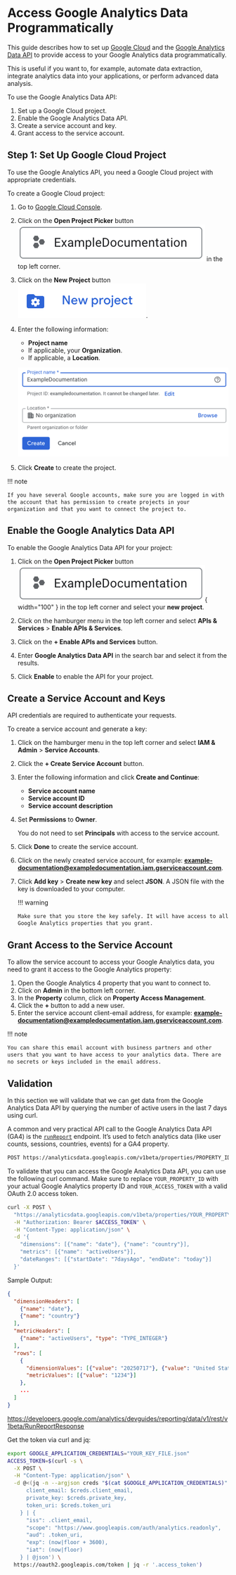 # Access Google Analytics Data Programmatically

This guide describes how to set up [Google Cloud](https://console.cloud.google.com/) and the [Google Analytics Data API](https://developers.google.com/analytics/devguides/reporting/data/v1/rest) to provide access to your Google Analytics data programmatically.

This is useful if you want to, for example, automate data extraction, integrate analytics data into your applications, or perform advanced data analysis.

To use the Google Analytics Data API:

1. Set up a Google Cloud project.
2. Enable the Google Analytics Data API.
3. Create a service account and key.
4. Grant access to the service account.


## Step 1: Set Up Google Cloud Project

To use the Google Analytics API, you need a Google Cloud project with appropriate credentials.

To create a Google Cloud project:

1. Go to [Google Cloud Console](https://console.cloud.google.com/).

2. Click on the **Open Project Picker** button ![alt text](images/open-project-picker-button.png) in the top left corner.

3. Click on the **New Project** button ![alt text](images/new-project-button.png).

4. Enter the following information:
   - **Project name**
   - If applicable, your **Organization**.
   - If applicable, a **Location**.

    ![alt text](images/project-configuration.png)

5. Click **Create** to create the project.

!!! note
    
    If you have several Google accounts, make sure you are logged in with the account that has permission to create projects in your organization and that you want to connect the project to.


## Enable the Google Analytics Data API

To enable the Google Analytics Data API for your project:

1. Click on the **Open Project Picker** button ![alt text](images/open-project-picker-button.png){ width="100" } in the top left corner and select your **new project**.

2. Click on the hamburger menu in the top left corner and select **APIs & Services** > **Enable APIs & Services**.

3. Click on the **+ Enable APIs and Services** button.

4. Enter **Google Analytics Data API** in the search bar and select it from the results.

5. Click **Enable** to enable the API for your project.


## Create a Service Account and Keys

API credentials are required to authenticate your requests.

To create a service account and generate a key:

1.  Click on the hamburger menu in the top left corner and select **IAM & Admin** > **Service Accounts**.

2.  Click the **+ Create Service Account** button.

3.  Enter the following information and click **Create and Continue**:
    - **Service account name**
    - **Service account ID**
    - **Service account description**
    
4.  Set **Permissions** to **Owner**.

    You do not need to set **Principals** with access to the service account.

5.  Click **Done** to create the service account.

6.  Click on the newly created service account, for example: **example-documentation@exampledocumentation.iam.gserviceaccount.com**.

7.  Click **Add key** > **Create new key** and select **JSON**. A JSON file with the key is downloaded to your computer.

    !!! warning
        
        Make sure that you store the key safely. It will have access to all Google Analytics properties that you grant.

## Grant Access to the Service Account

To allow the service account to access your Google Analytics data, you need to grant it access to the Google Analytics property:

1. Open the Google Analytics 4 property that you want to connect to.
2. Click on **Admin** in the bottom left corner.
3. In the **Property** column, click on **Property Access Management**.
4. Click the **+** button to add a new user.
5. Enter the service account client-email address, for example: **example-documentation@exampledocumentation.iam.gserviceaccount.com**.

!!! note
    
    You can share this email account with business partners and other users that you want to have access to your analytics data. There are no secrets or keys included in the email address.

## Validation

In this section we will validate that we can get data from the Google Analytics Data API by querying the number of active users in the last 7 days using curl.

A common and very practical API call to the Google Analytics Data API (GA4) is the [`runReport`](https://developers.google.com/analytics/devguides/reporting/data/v1/rest/v1beta/properties/runReport) endpoint. It’s used to fetch analytics data (like user counts, sessions, countries, events) for a GA4 property.

```bash
POST https://analyticsdata.googleapis.com/v1beta/properties/PROPERTY_ID:runReport
```

To validate that you can access the Google Analytics Data API, you can use the following curl command. Make sure to replace `YOUR_PROPERTY_ID` with your actual Google Analytics property ID and `YOUR_ACCESS_TOKEN` with a valid OAuth 2.0 access token.

```bash
curl -X POST \
  "https://analyticsdata.googleapis.com/v1beta/properties/YOUR_PROPERTY_ID:runReport" \
  -H "Authorization: Bearer $ACCESS_TOKEN" \
  -H "Content-Type: application/json" \
  -d '{
    "dimensions": [{"name": "date"}, {"name": "country"}],
    "metrics": [{"name": "activeUsers"}],
    "dateRanges": [{"startDate": "7daysAgo", "endDate": "today"}]
  }'
```

Sample Output:

```json
{
  "dimensionHeaders": [
    {"name": "date"},
    {"name": "country"}
  ],
  "metricHeaders": [
    {"name": "activeUsers", "type": "TYPE_INTEGER"}
  ],
  "rows": [
    {
      "dimensionValues": [{"value": "20250717"}, {"value": "United States"}],
      "metricValues": [{"value": "1234"}]
    },
    ...
  ]
}
```
https://developers.google.com/analytics/devguides/reporting/data/v1/rest/v1beta/RunReportResponse

Get the token via curl and jq:

```bash
export GOOGLE_APPLICATION_CREDENTIALS="YOUR_KEY_FILE.json"
ACCESS_TOKEN=$(curl -s \
  -X POST \
  -H "Content-Type: application/json" \
  -d @<(jq -n --argjson creds "$(cat $GOOGLE_APPLICATION_CREDENTIALS)" '{
      client_email: $creds.client_email,
      private_key: $creds.private_key,
      token_uri: $creds.token_uri
    } | {
      "iss": .client_email,
      "scope": "https://www.googleapis.com/auth/analytics.readonly",
      "aud": .token_uri,
      "exp": (now|floor + 3600),
      "iat": (now|floor)
    } | @json') \
  https://oauth2.googleapis.com/token | jq -r '.access_token')
  ```